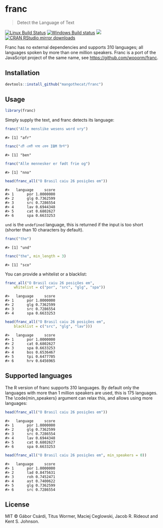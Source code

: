 


# franc

> Detect the Language of Text

[![Linux Build Status](https://travis-ci.org/MangoTheCat/franc.svg?branch=master)](https://travis-ci.org/MangoTheCat/franc)
[![Windows Build status](https://ci.appveyor.com/api/projects/status/github/gaborcsardi/franc?svg=true)](https://ci.appveyor.com/project/gaborcsardi/franc)
[![](http://www.r-pkg.org/badges/version/franc)](http://www.r-pkg.org/pkg/franc)
[![CRAN RStudio mirror downloads](http://cranlogs.r-pkg.org/badges/franc)](http://www.r-pkg.org/pkg/franc)

Franc has no external dependencies and supports 310 languages; all
languages spoken by more than one million speakers. Franc is a port
of the JavaScript project of the same name, see
https://github.com/wooorm/franc.

## Installation


```r
devtools::install_github("mangothecat/franc")
```

## Usage


```r
library(franc)
```

Simply supply the text, and franc detects its language:


```r
franc("Alle menslike wesens word vry")
```

```
#> [1] "afr"
```

```r
franc("এটি একটি ভাষা একক IBM স্ক্রিপ্ট")
```

```
#> [1] "ben"
```

```r
franc("Alle mennesker er født frie og")
```

```
#> [1] "nno"
```

```r
head(franc_all("O Brasil caiu 26 posições em"))
```

```
#>   language     score
#> 1      por 1.0000000
#> 2      glg 0.7362599
#> 3      src 0.7286554
#> 4      lav 0.6944348
#> 5      cat 0.6802627
#> 6      spa 0.6633253
```

`und` is the `undefined` language, this is returned if the input is
too short (shorter than 10 characters by default).


```r
franc("the")
```

```
#> [1] "und"
```

```r
franc("the", min_length = 3)
```

```
#> [1] "sco"
```

You can provide a whitelist or a blacklist:


```r
franc_all("O Brasil caiu 26 posições em",
    whitelist = c("por", "src", "glg", "spa"))
```

```
#>   language     score
#> 1      por 1.0000000
#> 2      glg 0.7362599
#> 3      src 0.7286554
#> 4      spa 0.6633253
```

```r
head(franc_all("O Brasil caiu 26 posições em",
    blacklist = c("src", "glg", "lav")))
```

```
#>   language     score
#> 1      por 1.0000000
#> 2      cat 0.6802627
#> 3      spa 0.6633253
#> 4      bos 0.6536467
#> 5      tpi 0.6477705
#> 6      hrv 0.6456965
```

## Supported languages

The R version of franc supports 310 languages. By default only the
languages with more than 1 million speakers are used, this is 175
languages. The \code{min_speakers} argument can relax this, and allows
using more languages:


```r
head(franc_all("O Brasil caiu 26 posições em"))
```

```
#>   language     score
#> 1      por 1.0000000
#> 2      glg 0.7362599
#> 3      src 0.7286554
#> 4      lav 0.6944348
#> 5      cat 0.6802627
#> 6      spa 0.6633253
```

```r
head(franc_all("O Brasil caiu 26 posições em", min_speakers = 0))
```

```
#>   language     score
#> 1      por 1.0000000
#> 2      lad 0.8475631
#> 3      roh 0.7452471
#> 4      ast 0.7400622
#> 5      glg 0.7362599
#> 6      src 0.7286554
```

## License

MIT © Gábor Csárdi, Titus Wormer, Maciej Ceglowski, Jacob R. Rideout
and Kent S. Johnson.
